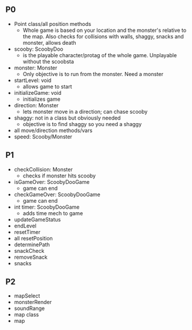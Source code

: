 ## P0 ##
- Point class/all position methods
    - Whole game is based on your location and the monster's relative to the map. Also checks for collisions with walls, shaggy, snacks and monster, allows death
- scooby: ScoobyDoo
    - is the playable character/protag of the whole game. Unplayable without the scoobsta
- monster: Monster
    - Only objective is to run from the monster. Need a monster
- startLevel: void
    - allows game to start
- initializeGame: void
    - initializes game
- direction: Monster
    - lets monster move in a direction; can chase scooby
- shaggy: not in a class but obviously needed
    - objective is to find shaggy so you need a shaggy
- all move/direction methods/vars
- speed: Scooby/Monster

## P1 ##
- checkCollision: Monster
    - checks if monster hits scooby
- isGameOver: ScoobyDooGame
    - game can end
- checkGameOver: ScoobyDooGame
    - game can end
- int timer: ScoobyDooGame
    - adds time mech to game
- updateGameStatus
- endLevel
- resetTimer
- all resetPosition
- determinePath
- snackCheck
- removeSnack
- snacks <list>

## P2 ##
- mapSelect
- monsterRender
- soundRange
- map class
- map

